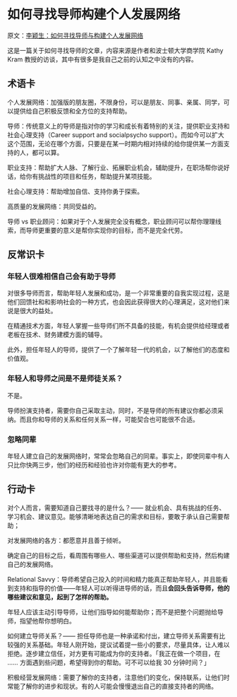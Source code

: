 



# 如何寻找导师构建个人发展网络

原文：[李颖生：如何寻找导师与构建个人发展网络](http://mp.weixin.qq.com/s?__biz=MzA4ODM4ODQ3MQ==&mid=2651929883&idx=1&sn=6dbfe2d1bd9f17532b0f81ff36bb25fa&chksm=8bcf7b03bcb8f2150403cdf93b5fb24310a0e064aeac01ef34d84dd3a134373edd47c0ebac89#rd)

这是一篇关于如何寻找导师的文章，内容来源是作者和波士顿大学商学院 Kathy Kram 教授的访谈，其中有很多是我自己之前的认知之中没有的内容。

## 术语卡

个人发展网络：加强版的朋友圈，不限身份，可以是朋友、同事、亲属、同学，可以提供给自己积极反馈和全方位的支持帮助。

导师：传统意义上的导师是指对你的学习和成长有着特别的关注，提供职业支持和社会心理支持（Career support and socialpsycho support）。而如今可以扩大这个范围，无论在哪个方面，只要是在某一时期内相对持续的给你提供某一方面支持的人，都可以算。

职业支持：帮助扩大人脉、了解行业、拓展职业机会，辅助提升，在职场帮你说好话，给你有挑战性的项目和任务，帮助提升某项技能。

社会心理支持：帮助增加自信、支持你勇于探索。

高质量的发展网络：共同受益的。

导师 vs 职业顾问：如果对于个人发展完全没有概念，职业顾问可以帮你理理线索，而导师更重要的意义是帮你实现你的目标，而不是完全代劳。

## 反常识卡

### 年轻人很难相信自己会有助于导师

对很多导师而言，帮助年轻人发展和成功，是一个非常重要的自我实现过程，这是他们回馈社和和影响社会的一种方式，也会因此获得很大的心理满足，这对他们来说是很大的益处。

在精通技术方面，年轻人掌握一些导师们所不具备的技能，有机会提供给经理或者老板在技术、财务建模方面的辅导。

此外，担任年轻人的导师，提供了一个了解年轻一代的机会，以了解他们的态度和价值观。

### 年轻人和导师之间是不是师徒关系？

不是。

导师扮演支持者，需要你自己采取主动，同时，不是导师的所有建议你都必须采纳。而且你和导师的关系和任何关系一样，可能契合也可能很不合适。

### 忽略同辈

年轻人建立自己的发展网络时，常常会忽略自己的同辈。事实上，即使同辈中有人只比你快两三步，他们的经历和经验也许对你能有更大的参考。

## 行动卡

对个人而言，需要知道自己要找寻的是什么？—— 就业机会、具有挑战的任务、学习机会、建议意见。能够清晰地表达自己的需求和目标，要敢于承认自己需要帮助；

对发展网络的各方：都愿意并且善于倾听。

确定自己的目标之后，看周围有哪些人、哪些渠道可以提供帮助和支持，然后构建自己的发展网络。

Relational Savvy：导师希望自己投入的时间和精力能真正帮助年轻人，并且能看到支持和指导的价值——年轻人可以听得进导师的话，而且**会回头告诉导师，他的哪些建议和意见，起到了怎样的帮助。**

年轻人应该主动引导导师，让他们指导如何能帮助你；而不是把整个问题抛给导师，指望他帮你想明白。

如何建立导师关系？—— 担任导师也是一种承诺和付出，建立导师关系需要有比较强的关系基础。年轻人刚开始，提议试着提一些小的要求，尽量具体，让人难以拒绝。逐步建立信任，对方更有可能成为你的支持者。「我正在做一个项目，在 …… 方面遇到些问题，希望得到你的帮助。可不可以给我 30 分钟时间？」

积极经营发展网络：需要了解你的支持者，注意他们的变化，保持联系，让他们时常能了解你的进步和现状。有的人可能会慢慢退出自己的直接支持者的网络。
